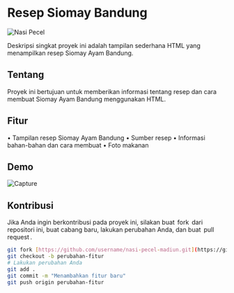 # Resep Siomay Bandung 

![Nasi Pecel](pecel_image.jpg)

Deskripsi singkat proyek ini adalah tampilan sederhana HTML yang menampilkan resep Siomay Ayam Bandung.

## Tentang

Proyek ini bertujuan untuk memberikan informasi tentang resep dan cara membuat Siomay Ayam Bandung menggunakan HTML.

## Fitur

•⁠  ⁠Tampilan resep Siomay Ayam Bandung
•⁠  Sumber resep
•⁠  ⁠Informasi bahan-bahan dan cara membuat
•⁠  ⁠Foto makanan

## Demo
![Capture](Capture.jpg)

## Kontribusi

Jika Anda ingin berkontribusi pada proyek ini, silakan buat ⁠ fork ⁠ dari repositori ini, buat cabang baru, lakukan perubahan Anda, dan buat ⁠ pull request ⁠.

```bash
git fork [https://github.com/username/nasi-pecel-madiun.git](https://github.com/hanung07/Resep.git)
git checkout -b perubahan-fitur
# Lakukan perubahan Anda
git add .
git commit -m "Menambahkan fitur baru"
git push origin perubahan-fitur
